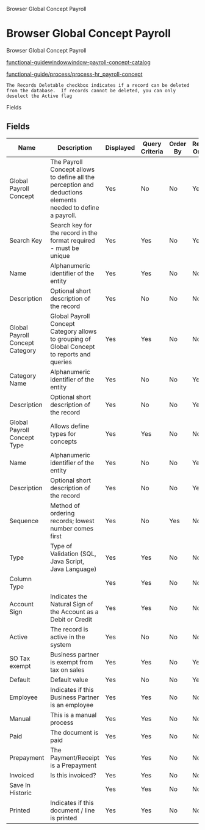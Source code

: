 
Browser Global Concept Payroll
# Browser Global Concept Payroll


Browser Global Concept Payroll

[functional-guidewindowwindow-payroll-concept-catalog](functional-guidewindowwindow-payroll-concept-catalog.md)

[functional-guide/process/process-hr_payroll-concept](functional-guide/process/process-hr_payroll-concept.md)

```
The Records Deletable checkbox indicates if a record can be deleted from the database.  If records cannot be deleted, you can only deselect the Active flag
```
Fields
## Fields




Name                            | Description                                                                                                 | Displayed | Query Criteria | Order By | Read Only | Mandatory
------------------------------- | ----------------------------------------------------------------------------------------------------------- | --------- | -------------- | -------- | --------- | ---------
Global Payroll Concept          | The Payroll Concept allows to define all the perception and deductions elements needed to define a payroll. | Yes       | No             | No       | Yes       | No       
Search Key                      | Search key for the record in the format required - must be unique                                           | Yes       | Yes            | No       | Yes       | No       
Name                            | Alphanumeric identifier of the entity                                                                       | Yes       | Yes            | No       | No        | No       
Description                     | Optional short description of the record                                                                    | Yes       | No             | No       | No        | No       
Global Payroll Concept Category | Global Payroll Concept Category allows to grouping of Global Concept to reports and queries                 | Yes       | Yes            | No       | No        | No       
Category Name                   | Alphanumeric identifier of the entity                                                                       | Yes       | No             | No       | Yes       | No       
Description                     | Optional short description of the record                                                                    | Yes       | No             | No       | Yes       | No       
Global Payroll Concept Type     | Allows define types for concepts                                                                            | Yes       | Yes            | No       | No        | No       
Name                            | Alphanumeric identifier of the entity                                                                       | Yes       | No             | No       | Yes       | No       
Description                     | Optional short description of the record                                                                    | Yes       | No             | No       | Yes       | No       
Sequence                        | Method of ordering records; lowest number comes first                                                       | Yes       | No             | Yes      | No        | No       
Type                            | Type of Validation (SQL, Java Script, Java Language)                                                        | Yes       | Yes            | No       | No        | No       
Column Type                     |                                                                                                             | Yes       | Yes            | No       | No        | No       
Account Sign                    | Indicates the Natural Sign of the Account as a Debit or Credit                                              | Yes       | Yes            | No       | No        | No       
Active                          | The record is active in the system                                                                          | Yes       | No             | No       | No        | No       
SO Tax exempt                   | Business partner is exempt from tax on sales                                                                | Yes       | Yes            | No       | Yes       | No       
Default                         | Default value                                                                                               | Yes       | No             | No       | Yes       | No       
Employee                        | Indicates if  this Business Partner is an employee                                                          | Yes       | Yes            | No       | No        | No       
Manual                          | This is a manual process                                                                                    | Yes       | Yes            | No       | No        | No       
Paid                            | The document is paid                                                                                        | Yes       | Yes            | No       | No        | No       
Prepayment                      | The Payment/Receipt is a Prepayment                                                                         | Yes       | Yes            | No       | No        | No       
Invoiced                        | Is this invoiced?                                                                                           | Yes       | Yes            | No       | No        | No       
Save In Historic                |                                                                                                             | Yes       | Yes            | No       | No        | No       
Printed                         | Indicates if this document / line is printed                                                                | Yes       | Yes            | No       | No        | No       
